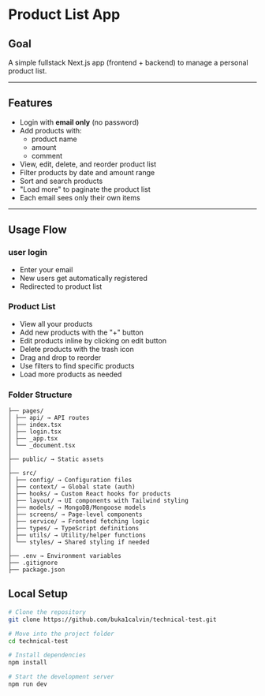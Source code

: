 # Product List App

## Goal

A simple fullstack Next.js app (frontend + backend) to manage a personal product list.

---

## Features

- Login with **email only** (no password)
- Add products with:
  - product name
  - amount
  - comment
- View, edit, delete, and reorder product list
- Filter products by date and amount range
- Sort and search products
- "Load more" to paginate the product list
- Each email sees only their own items

---

## Usage Flow

### user login

- Enter your email
- New users get automatically registered 
- Redirected to product list

### Product List

- View all your products
- Add new products with the "+" button
- Edit products inline by clicking on edit button
- Delete products with the trash icon
- Drag and drop to reorder
- Use filters to find specific products
- Load more products as needed

### Folder Structure

```
├── pages/ 
│ ├── api/ → API routes
│ ├── index.tsx
│ ├── login.tsx
│ ├── _app.tsx
│ └── _document.tsx
│
├── public/ → Static assets
│
├── src/
│ ├── config/ → Configuration files
│ ├── context/ → Global state (auth)
│ ├── hooks/ → Custom React hooks for products
│ ├── layout/ → UI components with Tailwind styling
│ ├── models/ → MongoDB/Mongoose models
│ ├── screens/ → Page-level components
│ ├── service/ → Frontend fetching logic
│ ├── types/ → TypeScript definitions
│ ├── utils/ → Utility/helper functions
│ └── styles/ → Shared styling if needed
│
├── .env → Environment variables
├── .gitignore
├── package.json

```

## Local Setup

```bash
# Clone the repository
git clone https://github.com/buka1calvin/technical-test.git

# Move into the project folder
cd technical-test

# Install dependencies
npm install

# Start the development server
npm run dev